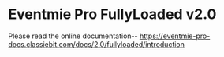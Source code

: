 # Eventmie Pro FullyLoaded v2.0

Please read the online documentation-- https://eventmie-pro-docs.classiebit.com/docs/2.0/fullyloaded/introduction

